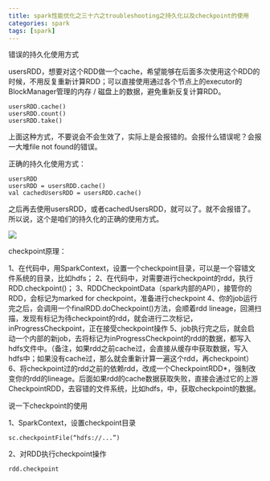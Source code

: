 ```yaml
---
title: spark性能优化之三十六之troubleshooting之持久化以及checkpoint的使用
categories: spark  
tags: [spark]
---
```



错误的持久化使用方式

<!--more-->

usersRDD，想要对这个RDD做一个cache，希望能够在后面多次使用这个RDD的时候，不用反复重新计算RDD；可以直接使用通过各个节点上的executor的BlockManager管理的内存 / 磁盘上的数据，避免重新反复计算RDD。
```
usersRDD.cache()
usersRDD.count()
usersRDD.take()
```
上面这种方式，不要说会不会生效了，实际上是会报错的。会报什么错误呢？会报一大堆file not found的错误。

正确的持久化使用方式：
```
usersRDD
usersRDD = usersRDD.cache()
val cachedUsersRDD = usersRDD.cache()
```

之后再去使用usersRDD，或者cachedUsersRDD，就可以了。就不会报错了。所以说，这个是咱们的持久化的正确的使用方式。



![](http://ols7leonh.bkt.clouddn.com//assert/img/bigdata/spark从入门到精通_笔记/performance_checkpoint.png)



checkpoint原理：

1、在代码中，用SparkContext，设置一个checkpoint目录，可以是一个容错文件系统的目录，比如hdfs；
2、在代码中，对需要进行checkpoint的rdd，执行RDD.checkpoint()；
3、RDDCheckpointData（spark内部的API），接管你的RDD，会标记为marked for checkpoint，准备进行checkpoint
4、你的job运行完之后，会调用一个finalRDD.doCheckpoint()方法，会顺着rdd lineage，回溯扫描，发现有标记为待checkpoint的rdd，就会进行二次标记，inProgressCheckpoint，正在接受checkpoint操作
5、job执行完之后，就会启动一个内部的新job，去将标记为inProgressCheckpoint的rdd的数据，都写入hdfs文件中。（备注，如果rdd之前cache过，会直接从缓存中获取数据，写入hdfs中；如果没有cache过，那么就会重新计算一遍这个rdd，再checkpoint）
6、将checkpoint过的rdd之前的依赖rdd，改成一个CheckpointRDD*，强制改变你的rdd的lineage。后面如果rdd的cache数据获取失败，直接会通过它的上游CheckpointRDD，去容错的文件系统，比如hdfs，中，获取checkpoint的数据。


说一下checkpoint的使用

1、SparkContext，设置checkpoint目录

```
sc.checkpointFile(“hdfs://...”)
```

2、对RDD执行checkpoint操作

```
rdd.checkpoint
```